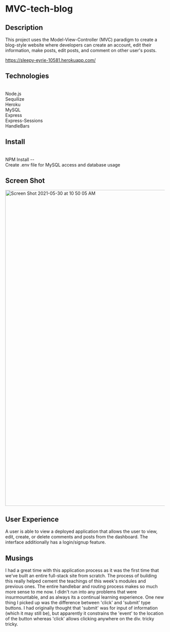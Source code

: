 # MVC-tech-blog

## Description
This project uses the Model-View-Controller (MVC) paradigm to create a blog-style website where developers can create an account, edit their information, make posts, edit posts, and comment on other user's posts.


https://sleepy-eyrie-10581.herokuapp.com/

## Technologies
</br>Node.js
</br>Sequilize 
</br>Heroku
</br>MySQL
</br>Express
</br>Express-Sessions
</br>HandleBars

## Install 
</br>NPM Install --
</br>Create .env file for MySQL access and database usage


## Screen Shot
<img width="999" alt="Screen Shot 2021-05-30 at 10 50 05 AM" src="https://user-images.githubusercontent.com/78673754/120096579-f5ba0080-c134-11eb-9876-97d8ee92ee30.png">

## User Experience
A user is able to view a deployed application that allows the user to view, edit, create, or delete comments and posts from the dashboard. The interface additionally has a login/signup feature.

## Musings
I had a great time with this application process as it was the first time that we've built an entire full-stack site from scratch. The process of building this really helped cement the teachings of this week's modules and previous ones. The entire handlebar and routing process makes so much more sense to me now. I didn't run into any problems that were insurmountable, and as always its a continual learning experience. One new thing I picked up was the difference between 'click' and 'submit' type buttons. I had originally thought that 'submit' was for input of information (which it may still be), but apparently it constrains the 'event' to the location of the button whereas 'click' allows clicking anywhere on the div. tricky tricky. 
